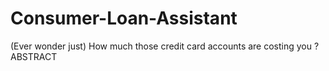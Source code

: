 # Consumer-Loan-Assistant
(Ever wonder just) How much those credit card accounts are costing you ?
ABSTRACT
